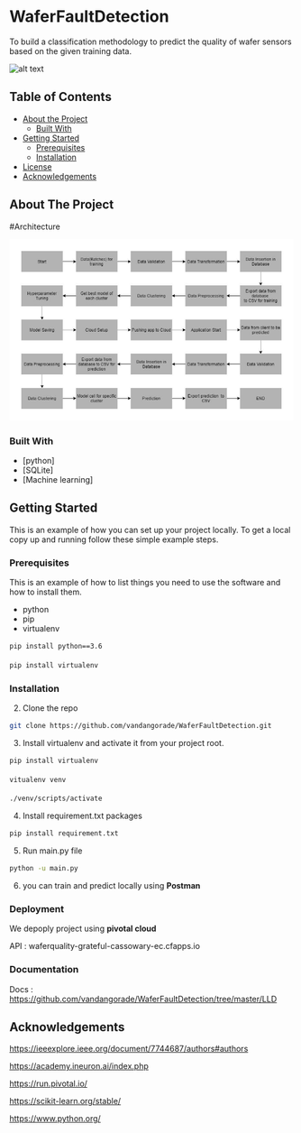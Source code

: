 # WaferFaultDetection
To build a classification methodology to predict the quality of wafer sensors based on the given training data. 

![alt text](https://www.rsipvision.com/wp-content/uploads/2018/08/Macro-Defects-Detection-1.jpg)

<!-- TABLE OF CONTENTS -->
## Table of Contents

* [About the Project](#about-the-project)
  * [Built With](#built-with)
* [Getting Started](#getting-started)
  * [Prerequisites](#prerequisites)
  * [Installation](#installation)
* [License](#license)
* [Acknowledgements](#acknowledgements)


<!-- ABOUT THE PROJECT -->
## About The Project
#Architecture

![alt text](https://github.com/vandangorade/WaferFaultDetection/blob/master/wafer_proj_pipeline.jpg)

### Built With
* [python]
* [SQLite]
* [Machine learning]


<!-- GETTING STARTED -->
## Getting Started

This is an example of how you can set up your project locally.
To get a local copy up and running follow these simple example steps.

### Prerequisites

This is an example of how to list things you need to use the software and how to install them.
* python
* pip
* virtualenv

```sh
pip install python==3.6

pip install virtualenv
```

### Installation

2. Clone the repo
```sh
git clone https://github.com/vandangorade/WaferFaultDetection.git
```

3. Install virtualenv and activate it from your project root.
```sh
pip install virtualenv

vitualenv venv

./venv/scripts/activate

```
4. Install requirement.txt packages
```sh
pip install requirement.txt
```

5. Run main.py file
```sh
python -u main.py
```

6. you can train and predict locally using **Postman**

### Deployment
We depoply project using **pivotal cloud**

API : waferquality-grateful-cassowary-ec.cfapps.io

### Documentation
Docs : https://github.com/vandangorade/WaferFaultDetection/tree/master/LLD

<!-- ACKNOWLEDGEMENTS -->
## Acknowledgements

https://ieeexplore.ieee.org/document/7744687/authors#authors

https://academy.ineuron.ai/index.php

https://run.pivotal.io/

https://scikit-learn.org/stable/

https://www.python.org/

